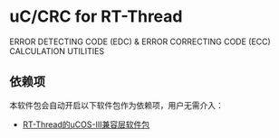 # uC/CRC for RT-Thread

ERROR DETECTING CODE (EDC) & ERROR CORRECTING CODE (ECC) CALCULATION UTILITIES



## 依赖项

本软件包会自动开启以下软件包作为依赖项，用户无需介入：

- [RT-Thread的uCOS-III兼容层软件包](https://github.com/mysterywolf/RT-Thread-wrapper-of-uCOS-III)


